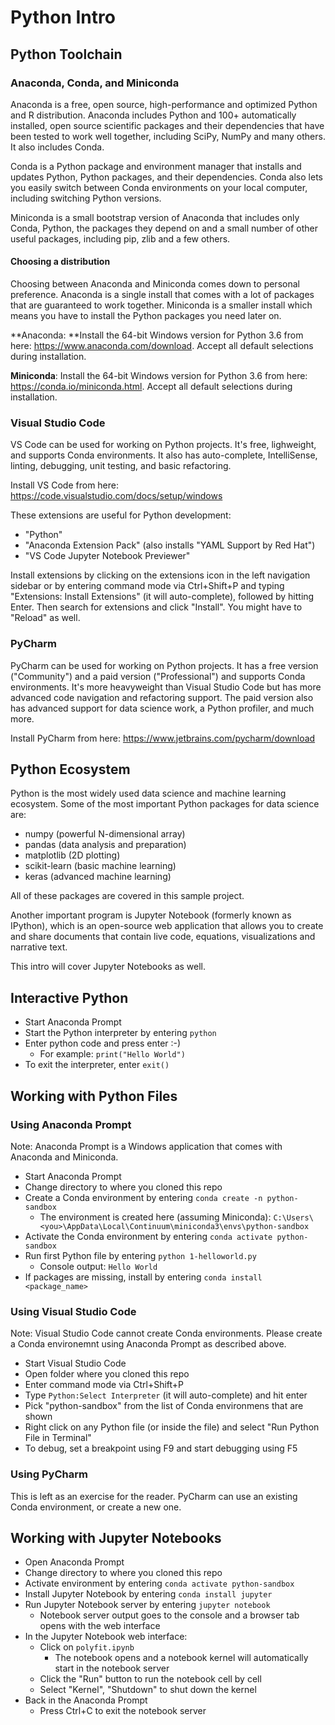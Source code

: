 # Python Intro

## Python Toolchain

### Anaconda, Conda, and Miniconda

Anaconda is a free, open source, high-performance and optimized Python and R distribution. Anaconda includes Python and 100+ automatically installed, open source scientific packages and their dependencies that have been tested to work well together, including SciPy, NumPy and many others. It also includes Conda.

Conda is a Python package and environment manager that installs and updates Python, Python packages, and their dependencies. Conda also lets you easily switch between Conda environments on your local computer, including switching Python versions. 

Miniconda is a small bootstrap version of Anaconda that includes only Conda, Python, the packages they depend on and a small number of other useful packages, including pip, zlib and a few others.

#### Choosing a distribution

Choosing between Anaconda and Miniconda comes down to personal preference. Anaconda is a single install that comes with a lot of packages that are guaranteed to work together. Miniconda is a smaller install which means you have to install the Python packages you need later on.

**Anaconda: **Install the 64-bit Windows version for Python 3.6 from here: https://www.anaconda.com/download. Accept all default selections during installation. 

**Miniconda**: Install the 64-bit Windows version for Python 3.6 from here: https://conda.io/miniconda.html. Accept all default selections during installation. 

### Visual Studio Code

VS Code can be used for working on Python projects. It's free, lighweight, and supports Conda environments. It also has auto-complete, IntelliSense, linting, debugging, unit testing, and basic refactoring. 

Install VS Code from here: https://code.visualstudio.com/docs/setup/windows

These extensions are useful for Python development:

- "Python"
- "Anaconda Extension Pack" (also installs "YAML Support by Red Hat")
- "VS Code Jupyter Notebook Previewer"

Install extensions by clicking on the extensions icon in the left navigation sidebar or by entering command mode via Ctrl+Shift+P and typing "Extensions: Install Extensions" (it will auto-complete), followed by hitting Enter. Then search for extensions and click "Install". You might have to "Reload" as well.

### PyCharm

PyCharm can be used for working on Python projects. It has a free version ("Community") and a paid version ("Professional") and supports Conda environments. It's more heavyweight than Visual Studio Code but has more advanced code navigation and refactoring support. The paid version also has advanced support for data science work, a Python profiler, and much more. 

Install PyCharm from here: https://www.jetbrains.com/pycharm/download

## Python Ecosystem

Python is the most widely used data science and machine learning ecosystem. Some of the most important Python packages for data science are:

* numpy (powerful N-dimensional array)
* pandas (data analysis and preparation)
* matplotlib (2D plotting)
* scikit-learn (basic machine learning)
* keras (advanced machine learning)

All of these packages are covered in this sample project.  

Another important program is Jupyter Notebook (formerly known as IPython), which is an open-source web application that allows you to create and share documents that contain live code, equations, visualizations and narrative text. 

This intro will cover Jupyter Notebooks as well.

## Interactive Python

* Start Anaconda Prompt
* Start the Python interpreter by entering `python`
* Enter python code and press enter :-)
  * For example: `print("Hello World")`
* To exit the interpreter, enter `exit()`

## Working with Python Files

### Using Anaconda Prompt

Note: Anaconda Prompt is a Windows application that comes with Anaconda and Miniconda.

* Start Anaconda Prompt
* Change directory to where you cloned this repo
* Create a Conda environment by entering  `conda create -n python-sandbox`
  * The environment is created here (assuming Miniconda):
    `C:\Users\<you>\AppData\Local\Continuum\miniconda3\envs\python-sandbox`
* Activate the Conda environment by entering `conda activate python-sandbox`
* Run first Python file by entering `python 1-helloworld.py`
  * Console output: `Hello World`
* If packages are missing, install by entering `conda install <package_name>`

### Using Visual Studio Code

Note: Visual Studio Code cannot create Conda environments. Please create a Conda environemnt using Anaconda Prompt as described above.

* Start Visual Studio Code
* Open folder where you cloned this repo
* Enter command mode via Ctrl+Shift+P
* Type `Python:Select Interpreter` (it will auto-complete) and hit enter
* Pick "python-sandbox" from the list of Conda environmens that are shown
* Right click on any Python file (or inside the file) and select "Run Python File in Terminal"
* To debug, set a breakpoint using F9 and start debugging using F5

### Using PyCharm

This is left as an exercise for the reader. PyCharm can use an existing Conda environment, or create a new one.

## Working with Jupyter Notebooks

* Open Anaconda Prompt
* Change directory to where you cloned this repo
* Activate environment by entering `conda activate python-sandbox`
* Install Jupyter Notebook by entering `conda install jupyter`
* Run Jupyter Notebook server by entering `jupyter notebook`
  * Notebook server output goes to the console and a browser tab opens with the web interface
* In the Jupyter Notebook web interface:
  * Click on `polyfit.ipynb`
    * The notebook opens and a notebook kernel will automatically start in the notebook server
  * Click the "Run" button to run the notebook cell by cell
  * Select "Kernel", "Shutdown" to shut down the kernel
* Back in the Anaconda Prompt
  * Press Ctrl+C to exit the notebook server

## 
